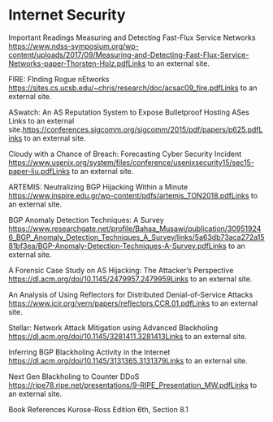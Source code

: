 # Internet Security

Important Readings
Measuring and Detecting Fast-Flux Service Networks
https://www.ndss-symposium.org/wp-content/uploads/2017/09/Measuring-and-Detecting-Fast-Flux-Service-Networks-paper-Thorsten-Holz.pdfLinks to an external site.

FIRE: FInding Rogue nEtworks
https://sites.cs.ucsb.edu/~chris/research/doc/acsac09_fire.pdfLinks to an external site.

ASwatch: An AS Reputation System to Expose Bulletproof Hosting ASes
Links to an external site.https://conferences.sigcomm.org/sigcomm/2015/pdf/papers/p625.pdfLinks to an external site.

Cloudy with a Chance of Breach: Forecasting Cyber Security Incident
https://www.usenix.org/system/files/conference/usenixsecurity15/sec15-paper-liu.pdfLinks to an external site.

ARTEMIS: Neutralizing BGP Hijacking Within a Minute
https://www.inspire.edu.gr/wp-content/pdfs/artemis_TON2018.pdfLinks to an external site.

BGP Anomaly Detection Techniques: A Survey
https://www.researchgate.net/profile/Bahaa_Musawi/publication/309519246_BGP_Anomaly_Detection_Techniques_A_Survey/links/5a63db73aca272a1581bf3ea/BGP-Anomaly-Detection-Techniques-A-Survey.pdfLinks to an external site.

A Forensic Case Study on AS Hijacking: The Attacker’s Perspective
https://dl.acm.org/doi/10.1145/2479957.2479959Links to an external site.

An Analysis of Using Reflectors for Distributed Denial-of-Service Attacks
https://www.icir.org/vern/papers/reflectors.CCR.01.pdfLinks to an external site.

Stellar: Network Attack Mitigation using Advanced Blackholing
https://dl.acm.org/doi/10.1145/3281411.3281413Links to an external site.

Inferring BGP Blackholing Activity in the Internet
https://dl.acm.org/doi/10.1145/3131365.3131379Links to an external site.

Next Gen Blackholing to Counter DDoS
https://ripe78.ripe.net/presentations/9-RIPE_Presentation_MW.pdfLinks to an external site.

Book References
Kurose-Ross Edition 6th, Section 8.1
